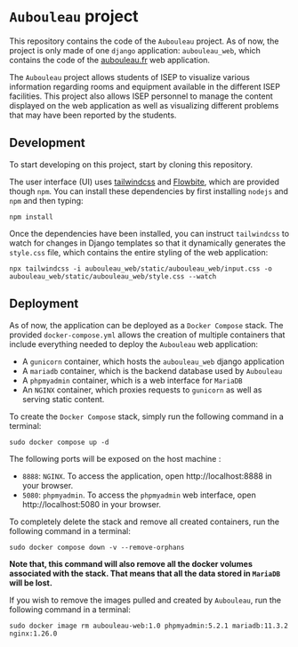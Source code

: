 # `Aubouleau` project

This repository contains the code of the `Aubouleau` project. As of now, the project is only made of one `django` application: `aubouleau_web`, which contains the code of the [aubouleau.fr](https://aubouleau.fr) web application.

The `Aubouleau` project allows students of ISEP to visualize various information regarding rooms and equipment available in the different ISEP facilities.
This project also allows ISEP personnel to manage the content displayed on the web application as well as visualizing different problems that may have been reported by the students.

## Development

To start developing on this project, start by cloning this repository.

The user interface (UI) uses [tailwindcss](https://tailwindcss.com/) and [Flowbite](https://flowbite.com/), which are provided though `npm`. You can install these dependencies by first installing `nodejs` and `npm` and then typing:
```shell
npm install
```

Once the dependencies have been installed, you can instruct `tailwindcss` to watch for changes in Django templates so that it dynamically generates the `style.css` file, which contains the entire styling of the web application:
```shell
npx tailwindcss -i aubouleau_web/static/aubouleau_web/input.css -o aubouleau_web/static/aubouleau_web/style.css --watch
```

## Deployment

As of now, the application can be deployed as a `Docker Compose` stack. The provided `docker-compose.yml` allows the creation of multiple containers that include everything needed to deploy the `Aubouleau` web application:
- A `gunicorn` container, which hosts the `aubouleau_web` django application
- A `mariadb` container, which is the backend database used by `Aubouleau`
- A `phpmyadmin` container, which is a web interface for `MariaDB`
- An `NGINX` container, which proxies requests to `gunicorn` as well as serving static content.

To create the `Docker Compose` stack, simply run the following command in a terminal:
```shell
sudo docker compose up -d
```

The following ports will be exposed on the host machine :

- `8888`: `NGINX`. To access the application, open http://localhost:8888 in your browser.
- `5080`: `phpmyadmin`. To access the `phpmyadmin` web interface, open http://localhost:5080 in your browser.

To completely delete the stack and remove all created containers, run the following command in a terminal:
```shell
sudo docker compose down -v --remove-orphans
```

**Note that, this command will also remove all the docker volumes associated with the stack. That means that all the data stored in `MariaDB` will be lost.**

If you wish to remove the images pulled and created by `Aubouleau`, run the following command in a terminal:
```shell
sudo docker image rm aubouleau-web:1.0 phpmyadmin:5.2.1 mariadb:11.3.2 nginx:1.26.0
```
